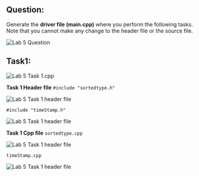 ## Question:

Generate the **driver file (main.cpp)** where you perform the following tasks. Note that you cannot make any change to
the header file or the source file.

![Lab 5 Question](https://github.com/IAFahim/CSE225/blob/master/C%2B%2B/Lab/Lab_5/Question/task.png)

## Task1:

![Lab 5 Task 1.cpp](https://github.com/IAFahim/CSE225/blob/master/C%2B%2B/Lab/Lab_5/Task_1/main.cpp.png)

**Task 1 Header file**
`#include "sortedtype.h"`

![Lab 5 Task 1 header file](https://github.com/IAFahim/CSE225/blob/master/C%2B%2B/Lab/Lab_5/Task_1/sortedtype.h.png)

`#include "timeStamp.h"`

![Lab 5 Task 1 header file](https://github.com/IAFahim/CSE225/blob/master/C%2B%2B/Lab/Lab_5/Task_1/timeStamp.h.png)


**Task 1 Cpp file**
`sortedtype.cpp`

![Lab 5 Task 1 header file](https://github.com/IAFahim/CSE225/blob/master/C%2B%2B/Lab/Lab_5/Task_1/sortedtype.cpp.png)

`timeStamp.cpp`

![Lab 5 Task 1 header file](https://github.com/IAFahim/CSE225/blob/master/C%2B%2B/Lab/Lab_5/Task_1/timeStamp.cpp.png)
